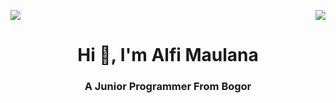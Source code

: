 <!-- <p align="center">
  Visitor count<br>
  <img src="https://profile-counter.glitch.me/itgoyo/count.svg" />
</p> -->
<p>
  <a href="https://count.getloli.com/"><img src="https://count.getloli.com/get/@:itgoyo"></a>
  <img src="https://weather-icon.journeyad.repl.co/@shenzhen?v=1" align="right">
</p>

<h1 align="center">Hi 👋, I'm Alfi Maulana</h1>
<h3 align="center">A Junior Programmer From Bogor</h3>
